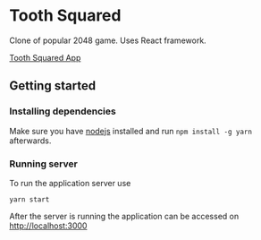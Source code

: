 # Tooth Squared
Clone of popular 2048 game.
Uses React framework.

[Tooth Squared App](docs/tooth_squared.png)

## Getting started

### Installing dependencies

Make sure you have [nodejs](https://nodejs.org/en/) installed and run
`npm install -g yarn`
afterwards.

### Running server
To run the application server use

`yarn start`

After the server is running the application can be accessed on
[http://localhost:3000](http://localhost:3000)
